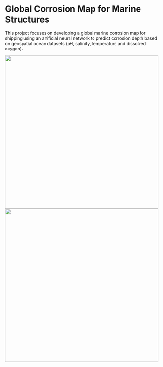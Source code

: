 # Global Corrosion Map for Marine Structures
This project focuses on developing a global marine corrosion map for shipping using an artificial neural network to predict corrosion depth based on geospatial ocean datasets (pH, salinity, temperature and dissolved oxygen). 

<img src="https://github.com/user-attachments/assets/15120798-1b4b-4b30-92d4-a151e9b90295" width="500"/>

<img src="https://github.com/user-attachments/assets/1a80f95d-5ce6-4bb9-aaaa-4ed148204b46" width="500"/>

